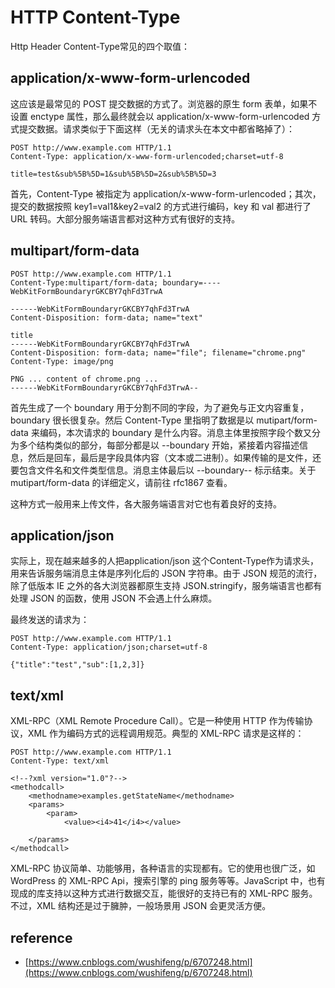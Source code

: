 # HTTP Content-Type

Http Header Content-Type常见的四个取值：

## application/x-www-form-urlencoded

这应该是最常见的 POST 提交数据的方式了。浏览器的原生 form 表单，如果不设置 enctype 属性，那么最终就会以 application/x-www-form-urlencoded 方式提交数据。请求类似于下面这样（无关的请求头在本文中都省略掉了）：

```markup
POST http://www.example.com HTTP/1.1 
Content-Type: application/x-www-form-urlencoded;charset=utf-8

title=test&sub%5B%5D=1&sub%5B%5D=2&sub%5B%5D=3
```

首先，Content-Type 被指定为 application/x-www-form-urlencoded；其次，提交的数据按照 key1=val1&key2=val2 的方式进行编码，key 和 val 都进行了 URL 转码。大部分服务端语言都对这种方式有很好的支持。

## multipart/form-data

```markup
POST http://www.example.com HTTP/1.1 
Content-Type:multipart/form-data; boundary=----WebKitFormBoundaryrGKCBY7qhFd3TrwA 

------WebKitFormBoundaryrGKCBY7qhFd3TrwA 
Content-Disposition: form-data; name="text" 

title 
------WebKitFormBoundaryrGKCBY7qhFd3TrwA 
Content-Disposition: form-data; name="file"; filename="chrome.png" 
Content-Type: image/png 

PNG ... content of chrome.png ... 
------WebKitFormBoundaryrGKCBY7qhFd3TrwA--
```

首先生成了一个 boundary 用于分割不同的字段，为了避免与正文内容重复，boundary 很长很复杂。然后 Content-Type 里指明了数据是以 mutipart/form-data 来编码，本次请求的 boundary 是什么内容。消息主体里按照字段个数又分为多个结构类似的部分，每部分都是以 --boundary 开始，紧接着内容描述信息，然后是回车，最后是字段具体内容（文本或二进制）。如果传输的是文件，还要包含文件名和文件类型信息。消息主体最后以 --boundary-- 标示结束。关于 mutipart/form-data 的详细定义，请前往 rfc1867 查看。

这种方式一般用来上传文件，各大服务端语言对它也有着良好的支持。

## application/json

实际上，现在越来越多的人把application/json 这个Content-Type作为请求头，用来告诉服务端消息主体是序列化后的 JSON 字符串。由于 JSON 规范的流行，除了低版本 IE 之外的各大浏览器都原生支持 JSON.stringify，服务端语言也都有处理 JSON 的函数，使用 JSON 不会遇上什么麻烦。

最终发送的请求为：

```markup
POST http://www.example.com HTTP/1.1 
Content-Type: application/json;charset=utf-8 

{"title":"test","sub":[1,2,3]}
```

## text/xml

XML-RPC（XML Remote Procedure Call）。它是一种使用 HTTP 作为传输协议，XML 作为编码方式的远程调用规范。典型的 XML-RPC 请求是这样的：

```markup
POST http://www.example.com HTTP/1.1 
Content-Type: text/xml 

<!--?xml version="1.0"?--> 
<methodcall> 
    <methodname>examples.getStateName</methodname> 
    <params> 
        <param> 
            <value><i4>41</i4></value> 

    </params> 
</methodcall>
```

XML-RPC 协议简单、功能够用，各种语言的实现都有。它的使用也很广泛，如 WordPress 的 XML-RPC Api，搜索引擎的 ping 服务等等。JavaScript 中，也有现成的库支持以这种方式进行数据交互，能很好的支持已有的 XML-RPC 服务。不过，XML 结构还是过于臃肿，一般场景用 JSON 会更灵活方便。

## reference

* [https://www.cnblogs.com/wushifeng/p/6707248.html](https://www.cnblogs.com/wushifeng/p/6707248.html)

